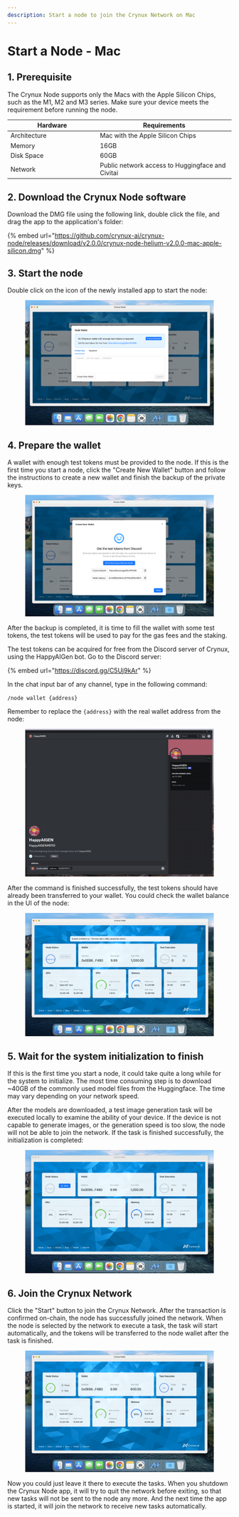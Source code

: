 ```yaml
---
description: Start a node to join the Crynux Network on Mac
---
```


# Start a Node - Mac

## 1. Prerequisite

The Crynux Node supports only the Macs with the Apple Silicon Chips, such as the M1, M2 and M3 series. Make sure your device meets the requirement before running the node.

<table><thead><tr><th width="187">Hardware</th><th>Requirements</th></tr></thead><tbody><tr><td>Architecture</td><td>Mac with the Apple Silicon Chips</td></tr><tr><td>Memory</td><td>16GB</td></tr><tr><td>Disk Space</td><td>60GB</td></tr><tr><td>Network</td><td>Public network access to Huggingface and Civitai</td></tr></tbody></table>

## 2. Download the Crynux Node software

Download the DMG file using the following link, double click the file, and drag the app to the application's folder:

{% embed url="https://github.com/crynux-ai/crynux-node/releases/download/v2.0.0/crynux-node-helium-v2.0.0-mac-apple-silicon.dmg" %}

## 3. Start the node

Double click on the icon of the newly installed app to start the node:

<figure><img src="../.gitbook/assets/7e232c34e399d55cc08ded5f20f68df.png" alt=""><figcaption></figcaption></figure>

## 4. Prepare the wallet

A wallet with enough test tokens must be provided to the node. If this is the first time you start a node, click the "Create New Wallet" button and follow the instructions to create a new wallet and finish the backup of the private keys.

<figure><img src="../.gitbook/assets/9672eedeb92ea29f79be5aa66c5eee5.png" alt=""><figcaption></figcaption></figure>

After the backup is completed, it is time to fill the wallet with some test tokens, the test tokens will be used to pay for the gas fees and the staking.

The test tokens can be acquired for free from the Discord server of Crynux, using the HappyAIGen bot. Go to the Discord server:

{% embed url="https://discord.gg/C5Uj9kAr" %}

In the chat input bar of any channel, type in the following command:

```
/node wallet {address}
```

Remember to replace the `{address}` with the real wallet address from the node:

<figure><img src="../.gitbook/assets/f8d5a672e0b753ad9f6ce99ff85a0fb.png" alt=""><figcaption></figcaption></figure>

After the command is finished successfully, the test tokens should have already been transferred to your wallet. You could check the wallet balance in the UI of the node:

<figure><img src="../.gitbook/assets/8d57ad8e029d6de1cc4fcbe9f0c96c3.png" alt=""><figcaption></figcaption></figure>

## 5. Wait for the system initialization to finish

If this is the first time you start a node, it could take quite a long while for the system to initialize. The most time consuming step is to download \~40GB of the commonly used model files from the Huggingface. The time may vary depending on your network speed.

After the models are downloaded, a test image generation task will be executed locally to examine the ability of your device. If the device is not capable to generate images, or the generation speed is too slow, the node will not be able to join the network. If the task is finished successfully, the initialization is completed:

<figure><img src="../.gitbook/assets/76f579d117c5d6c882c5e89aa378a11.png" alt=""><figcaption></figcaption></figure>

## 6. Join the Crynux Network

Click the "Start" button to join the Crynux Network. After the transaction is confirmed on-chain, the node has successfully joined the network. When the node is selected by the network to execute a task, the task will start automatically, and the tokens will be transferred to the node wallet after the task is finished.

<figure><img src="../.gitbook/assets/fef056a30e2e10930b863743fb34282.png" alt=""><figcaption></figcaption></figure>

Now you could just leave it there to execute the tasks. When you shutdown the Crynux Node app, it will try to quit the network before exiting, so that new tasks will not be sent to the node any more. And the next time the app is started, it will join the network to receive new tasks automatically.
